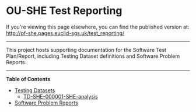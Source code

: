 # OU-SHE Test Reporting

If you're viewing this page elsewhere, you can find the published version at:
http://pf-she.pages.euclid-sgs.uk/test_reporting/

---

This project hosts supporting documentation for the Software Test Plan/Report,
including Testing Dataset definitions and Software Problem Reports.

---

**Table of Contents**

* [Testing Datasets](Testing_Datasets.html)
  * [TD-SHE-000001-SHE-analysis](TD-SHE-000001-SHE-analysis.html)
* [Software Problem Reports](Software_Problem_Reports.html)


